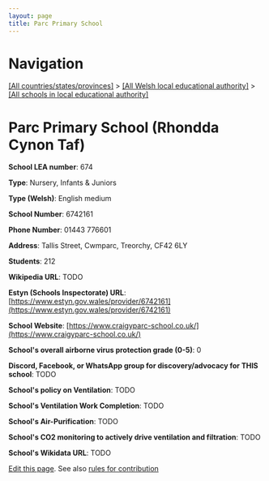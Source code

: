 ```yaml
---
layout: page
title: Parc Primary School
---
```

# Navigation

[[All countries/states/provinces]](../../..) > [[All Welsh local educational authority]](../..) > [[All schools in local educational authority]](..)

# Parc Primary School (Rhondda Cynon Taf)

**School LEA number**: 674

**Type**: Nursery, Infants & Juniors

**Type (Welsh)**: English medium

**School Number**: 6742161

**Phone Number**: 01443 776601

**Address**: Tallis Street, Cwmparc, Treorchy, CF42 6LY

**Students**: 212

**Wikipedia URL**: TODO

**Estyn (Schools Inspectorate) URL**: [https://www.estyn.gov.wales/provider/6742161](https://www.estyn.gov.wales/provider/6742161)

**School Website**: [https://www.craigyparc-school.co.uk/](https://www.craigyparc-school.co.uk/)

**School's overall airborne virus protection grade (0-5)**: 0

**Discord, Facebook, or WhatsApp group for discovery/advocacy for THIS school**: TODO

**School's policy on Ventilation**: TODO

**School's Ventilation Work Completion**: TODO

**School's Air-Purification**: TODO

**School's CO2 monitoring to actively drive ventilation and filtration**: TODO

**School's Wikidata URL**: TODO




[Edit this page](https://github.com/VentilationProject/Wales/edit/prif/./Rhondda_Cynon_Taf/Parc_Primary_School.md). See also [rules for contribution](../../../contribution-rules/)